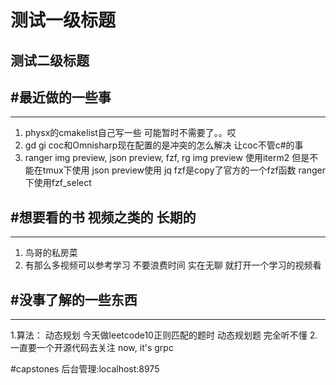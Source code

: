 # 测试一级标题
## 测试二级标题

#最近做的一些事
-----------------------------------------------------------------------------
---
1. physx的cmakelist自己写一些 可能暂时不需要了。。哎
2. gd gi coc和Omnisharp现在配置的是冲突的怎么解决 让coc不管c#的事
3. ranger img preview, json preview, fzf, rg
   img preview 使用iterm2 但是不能在tmux下使用
   json preview使用 jq 
   fzf是copy了官方的一个fzf函数 ranger下使用fzf_select

#想要看的书 视频之类的 长期的
-----------------------------------------------------------------------------
---
1. 鸟哥的私房菜
2. 有那么多视频可以参考学习 不要浪费时间 实在无聊 就打开一个学习的视频看


#没事了解的一些东西
-----------------------------------------------------------------------------
---
1.算法： 动态规划 今天做leetcode10正则匹配的题时  动态规划题 完全听不懂
2. 一直要一个开源代码去关注
   now, it's grpc

#capstones
后台管理:localhost:8975

